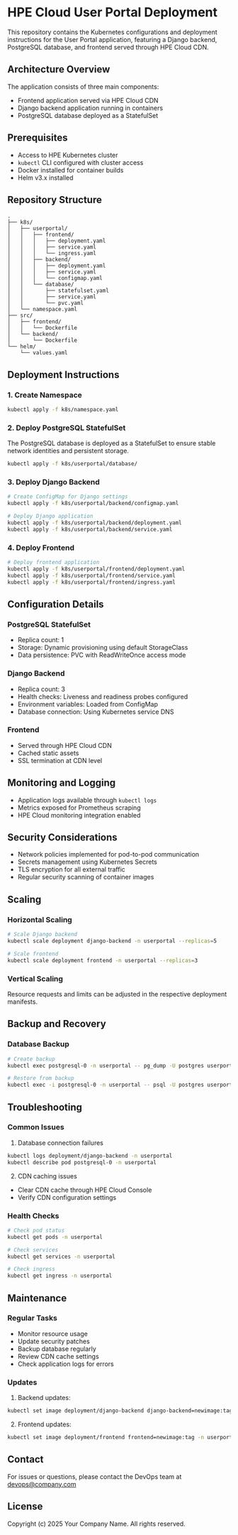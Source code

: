 # HPE Cloud User Portal Deployment

This repository contains the Kubernetes configurations and deployment instructions for the User Portal application, featuring a Django backend, PostgreSQL database, and frontend served through HPE Cloud CDN.

## Architecture Overview

The application consists of three main components:
- Frontend application served via HPE Cloud CDN
- Django backend application running in containers
- PostgreSQL database deployed as a StatefulSet

## Prerequisites

- Access to HPE Kubernetes cluster
- `kubectl` CLI configured with cluster access
- Docker installed for container builds
- Helm v3.x installed

## Repository Structure

```
.
├── k8s/
│   ├── userportal/
│   │   ├── frontend/
│   │   │   ├── deployment.yaml
│   │   │   ├── service.yaml
│   │   │   └── ingress.yaml
│   │   ├── backend/
│   │   │   ├── deployment.yaml
│   │   │   ├── service.yaml
│   │   │   └── configmap.yaml
│   │   └── database/
│   │       ├── statefulset.yaml
│   │       ├── service.yaml
│   │       └── pvc.yaml
│   └── namespace.yaml
├── src/
│   ├── frontend/
│   │   └── Dockerfile
│   └── backend/
│       └── Dockerfile
└── helm/
    └── values.yaml
```

## Deployment Instructions

### 1. Create Namespace

```bash
kubectl apply -f k8s/namespace.yaml
```

### 2. Deploy PostgreSQL StatefulSet

The PostgreSQL database is deployed as a StatefulSet to ensure stable network identities and persistent storage.

```bash
kubectl apply -f k8s/userportal/database/
```

### 3. Deploy Django Backend

```bash
# Create ConfigMap for Django settings
kubectl apply -f k8s/userportal/backend/configmap.yaml

# Deploy Django application
kubectl apply -f k8s/userportal/backend/deployment.yaml
kubectl apply -f k8s/userportal/backend/service.yaml
```

### 4. Deploy Frontend

```bash
# Deploy frontend application
kubectl apply -f k8s/userportal/frontend/deployment.yaml
kubectl apply -f k8s/userportal/frontend/service.yaml
kubectl apply -f k8s/userportal/frontend/ingress.yaml
```

## Configuration Details

### PostgreSQL StatefulSet

- Replica count: 1
- Storage: Dynamic provisioning using default StorageClass
- Data persistence: PVC with ReadWriteOnce access mode

### Django Backend

- Replica count: 3
- Health checks: Liveness and readiness probes configured
- Environment variables: Loaded from ConfigMap
- Database connection: Using Kubernetes service DNS

### Frontend

- Served through HPE Cloud CDN
- Cached static assets
- SSL termination at CDN level

## Monitoring and Logging

- Application logs available through `kubectl logs`
- Metrics exposed for Prometheus scraping
- HPE Cloud monitoring integration enabled

## Security Considerations

- Network policies implemented for pod-to-pod communication
- Secrets management using Kubernetes Secrets
- TLS encryption for all external traffic
- Regular security scanning of container images

## Scaling

### Horizontal Scaling

```bash
# Scale Django backend
kubectl scale deployment django-backend -n userportal --replicas=5

# Scale frontend
kubectl scale deployment frontend -n userportal --replicas=3
```

### Vertical Scaling

Resource requests and limits can be adjusted in the respective deployment manifests.

## Backup and Recovery

### Database Backup

```bash
# Create backup
kubectl exec postgresql-0 -n userportal -- pg_dump -U postgres userportal > backup.sql

# Restore from backup
kubectl exec -i postgresql-0 -n userportal -- psql -U postgres userportal < backup.sql
```

## Troubleshooting

### Common Issues

1. Database connection failures
```bash
kubectl logs deployment/django-backend -n userportal
kubectl describe pod postgresql-0 -n userportal
```

2. CDN caching issues
- Clear CDN cache through HPE Cloud Console
- Verify CDN configuration settings

### Health Checks

```bash
# Check pod status
kubectl get pods -n userportal

# Check services
kubectl get services -n userportal

# Check ingress
kubectl get ingress -n userportal
```

## Maintenance

### Regular Tasks

- Monitor resource usage
- Update security patches
- Backup database regularly
- Review CDN cache settings
- Check application logs for errors

### Updates

1. Backend updates:
```bash
kubectl set image deployment/django-backend django-backend=newimage:tag -n userportal
```

2. Frontend updates:
```bash
kubectl set image deployment/frontend frontend=newimage:tag -n userportal
```

## Contact

For issues or questions, please contact the DevOps team at devops@company.com

## License

Copyright (c) 2025 Your Company Name. All rights reserved.